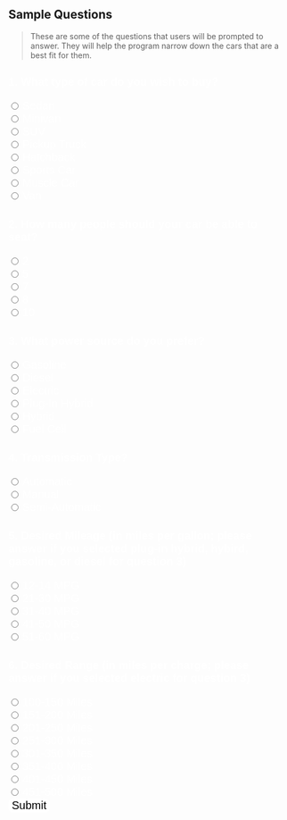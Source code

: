## Sample Questions
> These are some of the questions that users will be prompted to answer. They will help the program narrow down the cars that are a best fit for them.


<html>
    <h3> 1. What type of car do you wish to buy? </h3>
        <input type="radio" id="html" name="carType" value="Sedan">
        <label for="Sedan">Sedan</label><br>
        <input type="radio" id="html" name="carType" value="Minivan">
        <label for="Minivan">Minivan</label><br>
        <input type="radio" id="html" name="carType" value="SUV">
        <label for="SUV">SUV</label><br>
        <input type="radio" id="html" name="carType" value="Pickup Truck">
        <label for="Pickup Truck">Pickup Truck</label><br>
        <input type="radio" id="html" name="carType" value="Hatchback">
        <label for="Hatchback">Hatchback</label><br>
        <input type="radio" id="html" name="carType" value="Sports Car">
        <label for="Sports Car">Sports Car</label><br>
        <input type="radio" id="html" name="carType" value="Muscle Car">
        <label for="Muscle Car">Muscle Car</label><br>
        <input type="radio" id="html" name="carType" value="Van">
        <label for="Van">Van</label><br>
    <h3> 2. How many people should your car be able to seat?</h3>
        <input type="radio" id="html" name="seatNumber" value="2">
        <label for="2">2</label><br>
        <input type="radio" id="html" name="seatNumber" value="5">
        <label for="5">5</label><br>
        <input type="radio" id="html" name="seatNumber" value="7">
        <label for="7">7</label><br>
        <input type="radio" id="html" name="seatNumber" value="8">
        <label for="8">8</label><br>
        <input type="radio" id="html" name="seatNumber" value="10">
        <label for="10">10</label><br>
    <h3> 3. What power source do you prefer?</h3>
        <input type="radio" id="html" name="powerSource" value="Gasoline">
        <label for="Gasoline">Gasoline</label><br>
        <input type="radio" id="html" name="powerSource" value="Diesel">
        <label for="Diesel">Diesel</label><br>
        <input type="radio" id="html" name="powerSource" value="Electric">
        <label for="Electric">Electric</label><br>
        <input type="radio" id="html" name="powerSource" value="Plug-In Hybrid">
        <label for="Plug-In Hybrid">Plug-In Hybrid</label><br>
        <input type="radio" id="html" name="powerSource" value="Hybrid">
        <label for="Hybrid">Hybrid</label><br>
        <input type="radio" id="html" name="powerSource" value="Fuel Cell">
        <label for="Fuel Cell">Fuel Cell</label><br>
    <h3> 4. Transmission Type?</h3>
        <input type="radio" id="html" name="transmission" value="Automatic">
        <label for="Automatic">Automatic</label><br>
        <input type="radio" id="html" name="transmission" value="Manual">
        <label for="Manual">Manual</label><br>
        <input type="radio" id="html" name="transmission" value="Semi-Automatic">
        <label for="Semi-Automatic">Semi-Automatic</label><br>
    <h3> 5. Desired Mileage (in miles per gallon; please answer if you selected plug-in hybrid, hybird, gasoline, or diesel for question 3)</h3>
        <input type="radio" id="html" name="mileage" value="12-20 MPG">
        <label for="12-14 MPG">12-14 MPG</label><br>
        <input type="radio" id="html" name="mileage" value="21-30 MPG">
        <label for="21-30 MPG">21-30 MPG</label><br>
        <input type="radio" id="html" name="mileage" value="31-40 MPG">
        <label for="31-40 MPG">31-40 MPG</label><br>
        <input type="radio" id="html" name="mileage" value="41-50 MPG">
        <label for="41-50 MPG">41-50 MPG</label><br>
        <input type="radio" id="html" name="mileage" value="51-60 MPG">
        <label for="51-60 MPG">51-60 MPG</label><br>
    <h3> 6. Desired Range (in miles per charge; please answer if you selected electric for question 3)</h3>
        <input type="radio" id="html" name="range" value="100-150 Miles">
        <label for="100-150 Miles">100-150 Miles</label><br>
        <input type="radio" id="html" name="range" value="151-200 Miles">
        <label for="151-200 Miles">151-200 Miles</label><br>
        <input type="radio" id="html" name="range" value="201-250 Miles">
        <label for="201-250 Miles">201-250 Miles</label><br>
        <input type="radio" id="html" name="range" value="251-300 Miles">
        <label for="251-300 Miles">251-300 Miles</label><br>
        <input type="radio" id="html" name="range" value="301-350 Miles">
        <label for="301-350 Miles">301-350 Miles</label><br>
        <input type="radio" id="html" name="range" value="351-400 Miles">
        <label for="351-400 Miles">351-400 Miles</label><br>
        <input type="radio" id="html" name="range" value="401-450 Miles">
        <label for="401-450 Miles">401-450 Miles</label><br>
        <input type="radio" id="html" name="range" value="451-500 Miles">
        <label for="451-500 Miles">451-500 Miles</label><br>
    <button class="testbutton">Submit</button>
</html>

<style>
    .testbutton {
        background-color: white;
        border-radius: 8px;
        color: black;
        border: none;
        margin: 0;
        font-family: "Kanit", sans-serif;
        font-size: 20px;

    }

    .testbutton:hover {
        color: rgb(4, 4, 43);
    }

    label {
        font-family: "Kanit", sans-serif;
        font-size: 20px;
        color: white;
    }

    h3 {
        font-family: "Kanit", sans-serif;
        font-size: 20px;
        color: white;
    }

</style>
